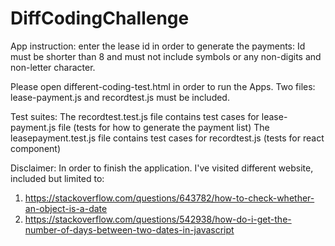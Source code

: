 # DiffCodingChallenge

App instruction:
enter the lease id in order to generate the payments: Id must be shorter than 8 and must not include symbols or any non-digits and non-letter character.

Please open different-coding-test.html in order to run the Apps. Two files: lease-payment.js and recordtest.js must be included.

Test suites:
The recordtest.test.js file contains test cases for lease-payment.js file (tests for how to generate the payment list)
The leasepayment.test.js file contains test cases for recordtest.js (tests for react component)

Disclaimer:
In order to finish the application. I've visited different website, included but limited to:
1. https://stackoverflow.com/questions/643782/how-to-check-whether-an-object-is-a-date
2. https://stackoverflow.com/questions/542938/how-do-i-get-the-number-of-days-between-two-dates-in-javascript
